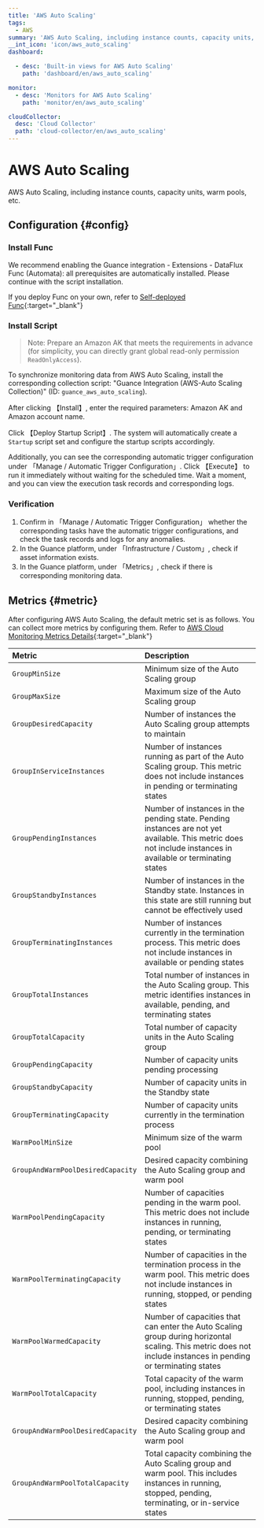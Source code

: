 ```yaml
---
title: 'AWS Auto Scaling'
tags: 
  - AWS
summary: 'AWS Auto Scaling, including instance counts, capacity units, warm pools, etc.'
__int_icon: 'icon/aws_auto_scaling'
dashboard:

  - desc: 'Built-in views for AWS Auto Scaling'
    path: 'dashboard/en/aws_auto_scaling'

monitor:
  - desc: 'Monitors for AWS Auto Scaling'
    path: 'monitor/en/aws_auto_scaling'

cloudCollector:
  desc: 'Cloud Collector'
  path: 'cloud-collector/en/aws_auto_scaling'
---
```


<!-- markdownlint-disable MD025 -->
# AWS Auto Scaling
<!-- markdownlint-enable -->

AWS Auto Scaling, including instance counts, capacity units, warm pools, etc.

## Configuration {#config}

### Install Func

We recommend enabling the Guance integration - Extensions - DataFlux Func (Automata): all prerequisites are automatically installed. Please continue with the script installation.

If you deploy Func on your own, refer to [Self-deployed Func](https://func.guance.com/doc/script-market-guance-integration/){:target="_blank"}

### Install Script

> Note: Prepare an Amazon AK that meets the requirements in advance (for simplicity, you can directly grant global read-only permission `ReadOnlyAccess`).

To synchronize monitoring data from AWS Auto Scaling, install the corresponding collection script: "Guance Integration (AWS-Auto Scaling Collection)" (ID: `guance_aws_auto_scaling`).

After clicking 【Install】, enter the required parameters: Amazon AK and Amazon account name.

Click 【Deploy Startup Script】. The system will automatically create a `Startup` script set and configure the startup scripts accordingly.

Additionally, you can see the corresponding automatic trigger configuration under 「Manage / Automatic Trigger Configuration」. Click 【Execute】 to run it immediately without waiting for the scheduled time. Wait a moment, and you can view the execution task records and corresponding logs.

### Verification

1. Confirm in 「Manage / Automatic Trigger Configuration」 whether the corresponding tasks have the automatic trigger configurations, and check the task records and logs for any anomalies.
2. In the Guance platform, under 「Infrastructure / Custom」, check if asset information exists.
3. In the Guance platform, under 「Metrics」, check if there is corresponding monitoring data.

## Metrics {#metric}
After configuring AWS Auto Scaling, the default metric set is as follows. You can collect more metrics by configuring them. Refer to [AWS Cloud Monitoring Metrics Details](https://docs.aws.amazon.com/zh_cn/autoscaling/ec2/userguide/viewing-monitoring-graphs.html){:target="_blank"}

| Metric                                                        | Description                                                         |
| :------------------------------------------------------------ | :------------------------------------------------------------------ |
| `GroupMinSize`                                                | Minimum size of the Auto Scaling group                              |
| `GroupMaxSize`                                                | Maximum size of the Auto Scaling group                              |
| `GroupDesiredCapacity`                                        | Number of instances the Auto Scaling group attempts to maintain     |
| `GroupInServiceInstances`                                     | Number of instances running as part of the Auto Scaling group. This metric does not include instances in pending or terminating states |
| `GroupPendingInstances`                                       | Number of instances in the pending state. Pending instances are not yet available. This metric does not include instances in available or terminating states |
| `GroupStandbyInstances`                                       | Number of instances in the Standby state. Instances in this state are still running but cannot be effectively used |
| `GroupTerminatingInstances`                                   | Number of instances currently in the termination process. This metric does not include instances in available or pending states |
| `GroupTotalInstances`                                         | Total number of instances in the Auto Scaling group. This metric identifies instances in available, pending, and terminating states |
| `GroupTotalCapacity`                                          | Total number of capacity units in the Auto Scaling group            |
| `GroupPendingCapacity`                                        | Number of capacity units pending processing                         |
| `GroupStandbyCapacity`                                        | Number of capacity units in the Standby state                       |
| `GroupTerminatingCapacity`                                    | Number of capacity units currently in the termination process       |
| `WarmPoolMinSize`                                             | Minimum size of the warm pool                                       |
| `GroupAndWarmPoolDesiredCapacity`                             | Desired capacity combining the Auto Scaling group and warm pool     |
| `WarmPoolPendingCapacity`                                     | Number of capacities pending in the warm pool. This metric does not include instances in running, pending, or terminating states |
| `WarmPoolTerminatingCapacity`                                 | Number of capacities in the termination process in the warm pool. This metric does not include instances in running, stopped, or pending states |
| `WarmPoolWarmedCapacity`                                      | Number of capacities that can enter the Auto Scaling group during horizontal scaling. This metric does not include instances in pending or terminating states |
| `WarmPoolTotalCapacity`                                       | Total capacity of the warm pool, including instances in running, stopped, pending, or terminating states |
| `GroupAndWarmPoolDesiredCapacity`                             | Desired capacity combining the Auto Scaling group and warm pool     |
| `GroupAndWarmPoolTotalCapacity`                               | Total capacity combining the Auto Scaling group and warm pool. This includes instances in running, stopped, pending, terminating, or in-service states |
